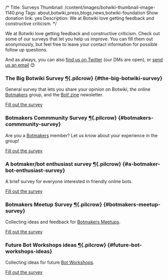 /*
Title: Surveys
Thumbnail: /content/images/botwiki-thumbnail-image-1140.png
Tags: about,botwiki,press,blogs,news,botwiki-foundation
Show donation link: yes
Description: We at Botwiki love getting feedback and constructive criticism.
*/

We at Botwiki love getting feedback and constructive criticism. Check out some of our surveys that let you help us improve. You can fill them out anonymously, but feel free to leave your contact information for possible follow up questions.

And as always, you can also [find us on Twitter](https://twitter.com/botwikidotorg) (our DMs are open), or [send us an email](mailto:stefan@botwiki.org?cc=v@veronicabelmont.com) 😊

### The Big Botwiki Survey [¶](#the-big-botwiki-survey){.pilcrow} {#the-big-botwiki-survey}

General survey that lets you share your opinion on Botwiki, the online [Botmakers](https://botmakers.org) group, and the [Bot! zine](https://botzine.org) newsletter.

<a class="btn" href="https://botwiki.org/survey/the-big-botwiki-survey">Fill out the survey</a>


### Botmakers Commmunity Survey [¶](#botmakers-commmunity-survey){.pilcrow} {#botmakers-commmunity-survey}

Are you a [Botmakers](https://botmakers.org) member? Let us know about your experience in the group!

<a class="btn" href="https://botwiki.org/survey/botmakers-community-survey">Fill out the survey</a>

### A botmaker/bot enthusiast survey [¶](#a-botmaker-bot-enthusiast-survey){.pilcrow} {#a-botmaker-bot-enthusiast-survey}

A brief survey for everyone interested in friendly online bots.

<a class="btn" href="https://botwiki.org/survey/botmaking-01">Fill out the survey</a>

### Botmakers Meetup Survey [¶](#botmakers-meetup-survey){.pilcrow} {#botmakers-meetup-survey}

Collecting ideas and feedback for [Botmakers Meetups](https://www.meetup.com/botmakers/).

<a class="btn" href="https://botwiki.org/survey/botmakers-meetup">Fill out the survey</a>

### Future Bot Workshops ideas [¶](#future-bot-workshops-ideas){.pilcrow} {#future-bot-workshops-ideas}

Collecting ideas for future [Bot Workshops](/bot-workshops/).

<a class="btn" href="https://botwiki.org/survey/bot-workshop-ideas">Fill out the survey</a>


<!--
### Botwiki Bot Workshop Feedback [¶](#botwiki-bot-workshop-feedback){.pilcrow} {#botwiki-bot-workshop-feedback}

<a class="btn" href="https://botwiki.org/survey/bot-workshop-feedback">Fill out the survey</a>

->

### A quick bot survey [¶](#a-quick-bot-survey){.pilcrow} {#a-quick-bot-survey}

This is just us trying to figure out [what a bot actually is](/what-is-a-bot).

<a class="btn" href="https://botwiki.org/survey/quick-bot-survey">Fill out the survey</a>


### Survey about experience with open-source projects [¶](#survey-about-experience-with-open-source-projects){.pilcrow} {#survey-about-experience-with-open-source-projects}

<a class="btn" href="https://botwiki.org/survey/opensource">Fill out the survey</a>

